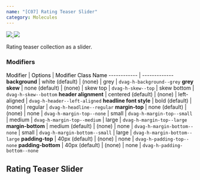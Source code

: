 ```yaml
---
name: "[C07] Rating Teaser Slider"
category: Molecules
---
```


<a href="https://www.figma.com/file/YGsJLbagR6pXmnuZ7pPHsE/AEM-Content?node-id=1270%3A7362" target="_blank" class="dvag-lsg-figma-link" title="Show on Figma">
  <img src="../resources/lsg/figma-logo.svg" class="dvag-lsg-figma-link__icon" />
</a>

<a href="https://confluence.diva-e.com/display/DVW/%5BC07%5D+-+Bewertungsteaser+Slider" target="_blank" class="dvag-lsg-confluence-link" title="Show on Confluence">
  <img src="../resources/lsg/confluence-logo.svg" class="dvag-lsg-confluence-link__icon" />
</a>

Rating teaser collection as a slider.

### Modifiers

<span style="color: #000;">Modifier</span> | <span style="color: #000;">Options</span> | <span style="color: #000;">Modifier Class Name</span>
------------ | -------------
<b>background</b>                | white (default)           | (none)
                                 | grey                      | `dvag-h-background--grey`
<b>grey skew</b>                 | none (default)            | (none)
                                 | skew top                  | `dvag-h-skew--top`
                                 | skew bottom               | `dvag-h-skew--bottom`
<b>header alignment</b>          | centered (default)        | (none)
                                 | left-aligned              | `dvag-h-header--left-aligned`
<b>headline font style</b>       | bold (default)            | (none)
                                 | regular                   | `dvag-h-headline--regular`
<b>margin-top</b>                | none (default)            | (none)
                                 | none                      | `dvag-h-margin-top--none`
                                 | small                     | `dvag-h-margin-top--small`
                                 | medium                    | `dvag-h-margin-top--medium`
                                 | large                     | `dvag-h-margin-top--large`
<b>margin-bottom</b>             | medium (default)          | (none)
                                 | none                      | `dvag-h-margin-bottom--none`
                                 | small                     | `dvag-h-margin-bottom--small`
                                 | large                     | `dvag-h-margin-bottom--large`
<b>padding-top</b>               | 40px (default)            | (none)
                                 | none                      | `dvag-h-padding-top--none`
<b>padding-bottom</b>            | 40px (default)            | (none)
                                 | none                      | `dvag-h-padding-bottom--none`
                                 
## Rating Teaser Slider
```dvag-m-c-07-rating-teaser-slider:demo/c07-rating-teaser-slider.html
```

